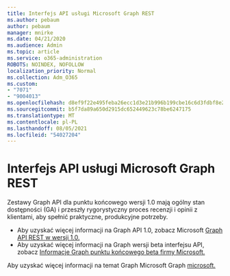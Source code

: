 ```yaml
---
title: Interfejs API usługi Microsoft Graph REST
ms.author: pebaum
author: pebaum
manager: mnirke
ms.date: 04/21/2020
ms.audience: Admin
ms.topic: article
ms.service: o365-administration
ROBOTS: NOINDEX, NOFOLLOW
localization_priority: Normal
ms.collection: Adm_O365
ms.custom:
- "7071"
- "9004013"
ms.openlocfilehash: d8ef9f22e495feba26ecc1d3e21b996b199cbe16c6d3fdbf8e2e50893fe15942
ms.sourcegitcommit: b5f7da89a650d2915dc652449623c78be6247175
ms.translationtype: MT
ms.contentlocale: pl-PL
ms.lasthandoff: 08/05/2021
ms.locfileid: "54027204"
---
```

# <a name="microsoft-graph-rest-api-interface"></a>Interfejs API usługi Microsoft Graph REST

Zestawy Graph API dla punktu końcowego wersji 1.0 mają ogólny stan dostępności (GA) i przeszły rygorystyczny proces recenzji i opinii z klientami, aby spełnić praktyczne, produkcyjne potrzeby.

- Aby uzyskać więcej informacji na Graph API 1.0, zobacz Microsoft [Graph API REST w wersji 1.0.](https://docs.microsoft.com/graph/api/overview?toc=.%2Fref%2Ftoc.json&view=graph-rest-1.0) 
- Aby uzyskać więcej informacji na Graph wersji beta interfejsu API, zobacz [Informacje Graph punktu końcowego beta firmy Microsoft.](https://docs.microsoft.com/graph/api/overview?toc=.%2Fref%2Ftoc.json&view=graph-rest-beta)

Aby uzyskać więcej informacji na temat Graph Microsoft Graph [microsoft.](https://docs.microsoft.com/graph/)


